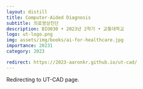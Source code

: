 ```yaml
---
layout: distill
title: Computer-Aided Diagnosis
subtitle: 의료영상진단
description: BIO030 • 2023년 2학기 • 교통대학교
logo: ut-logo.png
img: assets/img/books/ai-for-healthcare.jpg
importance: 20231
category: 2023

redirect: https://2023-aaronkr.github.io/ut-cad/
---
```


Redirecting to UT-CAD page.
